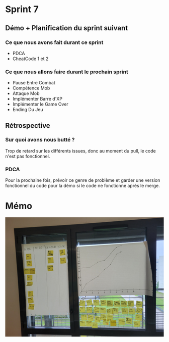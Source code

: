 # Sprint 7

## Démo + Planification du sprint suivant

### Ce que nous avons fait durant ce sprint

- PDCA
- CheatCode 1 et 2

### Ce que nous allons faire durant le prochain sprint

- Pause Entre Combat
- Compétence Mob
- Attaque Mob
- Implémenter Barre d'XP
- Implémenter le Game Over
- Ending Du Jeu


## Rétrospective

### Sur quoi avons nous butté ?

Trop de retard sur les différents issues, donc au moment du pull, le code n'est pas fonctionnel.

### PDCA

Pour la prochaine fois, prévoir ce genre de problème et garder une version fonctionnel du code pour la démo si le code ne fonctionne après le merge. 

# Mémo
![presentation](doc/sprint-7/radiateur.jpg)
